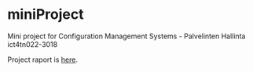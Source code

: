 # miniProject
Mini project for Configuration Management Systems - Palvelinten Hallinta ict4tn022-3018

Project raport is [here](https://github.com/K-Jesse/miniProject/blob/main/h7.md).
